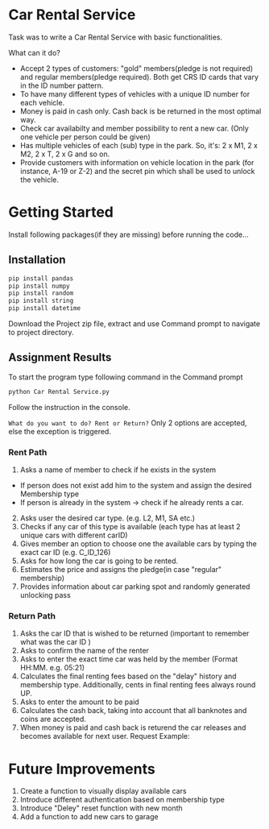 # Car Rental Service
Task was to write a Car Rental Service with basic functionalities.

What can it do? 
* Accept 2 types of customers: "gold" members(pledge is not required) and regular members(pledge required). Both get CRS ID cards that vary in the ID number pattern.
* To have many different types of vehicles with a unique ID number for each vehicle.
* Money is paid in cash only. Cash back is be returned in the most optimal way.
* Check car availabilty and member possibility to rent a new car. (Only one vehicle per person could be given)
* Has multiple vehicles of each (sub) type in the park. So, it's: 2 x M1, 2 x M2, 2 x T, 2 x G and so on.
* Provide customers with information on vehicle location in the park (for instance, A-19 or Z-2) and the secret pin which shall be used to unlock the vehicle.

# Getting Started 
Install following packages(if they are missing) before running the code...

## Installation 
```bash
pip install pandas
pip install numpy
pip install random
pip install string
pip install datetime

```
Download the Project zip file, extract and use Command prompt to navigate to project directory.

## Assignment Results

To start the program type following command in the Command prompt

```python
python Car Rental Service.py
```
Follow the instruction in the console.

```What do you want to do? Rent or Return?```
Only 2 options are accepted, else the exception is triggered.

### Rent Path
1. Asks a name of member to check if he exists in the system
- If person does not exist add him to the system and assign the desired Membership type 
- If person is already in the system -> check if he already rents a car.
2. Asks user the desired car type. (e.g. L2, M1, SA etc.)
3. Checks if any car of this type is available (each type has at least 2 unique cars with different carID)
4. Gives member an option to choose one the available cars by typing the exact car ID (e.g. C_ID_126)
5. Asks for how long the car is going to be rented. 
6. Estimates the price and assigns the pledge(in case "regular" membership) 
7. Provides information about car parking spot and randomly generated unlocking pass

### Return Path
1. Asks the car ID that is wished to be returned (important to remember what was the car ID )
2. Asks to confirm the name of the renter
3. Asks to enter the exact time car was held by the member (Format HH:MM. e.g. 05:21)
4. Calculates the final renting fees based on the "delay" history and membership type. Additionally, cents in final renting fees always round UP.
5. Asks to enter the amount to be paid 
6. Calculates the cash back, taking into account that all banknotes and coins are accepted. 
7. When money is paid and cash back is returend the car releases and becomes available for next user.
Request Example:


# Future Improvements

1. Create a function to visually display available cars
2. Introduce different authentication based on membership type
3. Introduce "Deley" reset function with new month
4. Add a function to add new cars to garage

